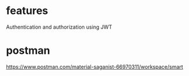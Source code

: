 # features
Authentication and authorization
using JWT

# postman
https://www.postman.com/material-saganist-66970311/workspace/smart 
